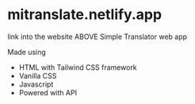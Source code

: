 # mitranslate.netlify.app

link into the website ABOVE
Simple Translator web app 

Made using 
- HTML with Tailwind CSS framework
- Vanilla CSS
- Javascript
- Powered with API 
